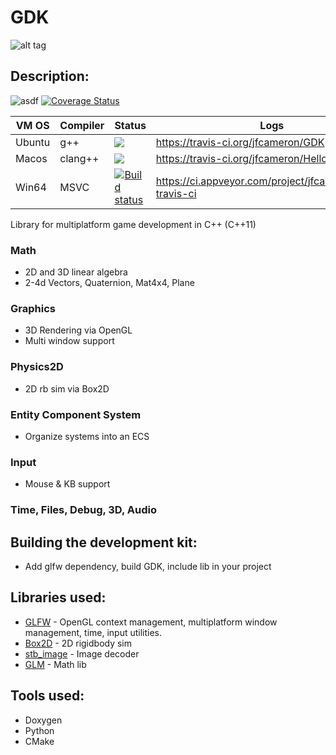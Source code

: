 # GDK
![alt tag](http://jfcameron.github.io/Github/GDK/EarlyRender.png "")

## Description:
![asdf](https://img.shields.io/badge/platforms-win64%20|%20macos%20|%20ubuntu%20-lightgrey.svg) [![Coverage Status](https://coveralls.io/repos/github/jfcameron/GDK/badge.svg?branch=master)](https://coveralls.io/github/jfcameron/GDK?branch=master)

| VM OS | Compiler | Status | Logs |
| --- | --- | --- | --- |
| Ubuntu | g++ | ![](https://travis-ci.org/jfcameron/GDK.svg?branch=master) | https://travis-ci.org/jfcameron/GDK |
| Macos | clang++ | ![](https://travis-ci.org/jfcameron/Hello-Travis-CI.svg?branch=master) | https://travis-ci.org/jfcameron/Hello-Travis-CI |
| Win64 | MSVC | [![Build status](https://ci.appveyor.com/api/projects/status/3okp2yf67md7blx6?svg=true)](https://ci.appveyor.com/project/jfcameron/hello-travis-ci) | https://ci.appveyor.com/project/jfcameron/hello-travis-ci |

Library for multiplatform game development in C++ (C++11)

### Math
* 2D and 3D linear algebra
* 2-4d Vectors, Quaternion, Mat4x4, Plane

### Graphics
* 3D Rendering via OpenGL
* Multi window support

### Physics2D
* 2D rb sim via Box2D

### Entity Component System
* Organize systems into an ECS

### Input
* Mouse & KB support

### Time, Files, Debug, 3D, Audio

## Building the development kit:
* Add glfw dependency, build GDK, include lib in your project

## Libraries used:
* [GLFW](http://www.glfw.org/) - OpenGL context management, multiplatform window management, time, input utilities.
* [Box2D](https://github.com/erincatto/Box2D) - 2D rigidbody sim
* [stb_image](https://github.com/nothings/stb) - Image decoder
* [GLM](http://glm.g-truc.net/0.9.8/index.html) - Math lib

## Tools used:
* Doxygen
* Python
* CMake
